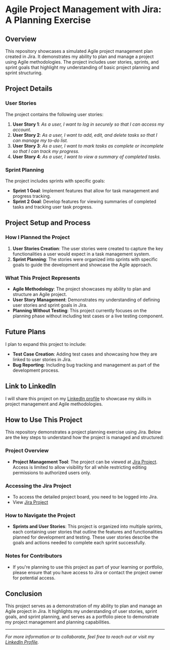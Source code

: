 # Agile Project Management with Jira: A Planning Exercise

## Overview
This repository showcases a simulated Agile project management plan created in Jira. It demonstrates my ability to plan and manage a project using Agile methodologies. The project includes user stories, sprints, and sprint goals that highlight my understanding of basic project planning and sprint structuring.

## Project Details
### User Stories
The project contains the following user stories:

1. **User Story 1**: *As a user, I want to log in securely so that I can access my account.*
2. **User Story 2**: *As a user, I want to add, edit, and delete tasks so that I can manage my to-do list.*
3. **User Story 3**: *As a user, I want to mark tasks as complete or incomplete so that I can track my progress.*
4. **User Story 4**: *As a user, I want to view a summary of completed tasks.*

### Sprint Planning
The project includes sprints with specific goals:

- **Sprint 1 Goal**: Implement features that allow for task management and progress tracking.
- **Sprint 2 Goal**: Develop features for viewing summaries of completed tasks and tracking user task progress.

## Project Setup and Process
### How I Planned the Project
1. **User Stories Creation**: The user stories were created to capture the key functionalities a user would expect in a task management system.
2. **Sprint Planning**: The stories were organized into sprints with specific goals to guide the development and showcase the Agile approach.

### What This Project Represents
- **Agile Methodology**: The project showcases my ability to plan and structure an Agile project.
- **User Story Management**: Demonstrates my understanding of defining user stories and sprint goals in Jira.
- **Planning Without Testing**: This project currently focuses on the planning phase without including test cases or a live testing component.

## Future Plans
I plan to expand this project to include:
- **Test Case Creation**: Adding test cases and showcasing how they are linked to user stories in Jira.
- **Bug Reporting**: Including bug tracking and management as part of the development process.

## Link to LinkedIn
I will share this project on my [LinkedIn profile](https://linkedin.com/in/mikael-amdemariam-tadesse) to showcase my skills in project management and Agile methodologies.

## How to Use This Project

This repository demonstrates a project planning exercise using Jira. Below are the key steps to understand how the project is managed and structured:

### Project Overview
- **Project Management Tool**: The project can be viewed at [Jira Project](https://mamdemariam.atlassian.net/jira/software/c/projects/TDL/boards/3). Access is limited to allow visibility for all while restricting editing permissions to authorized users only.

### Accessing the Jira Project
- To access the detailed project board, you need to be logged into Jira.
- View [Jira Project](https://mamdemariam.atlassian.net/jira/software/c/projects/TDL/boards/3)

### How to Navigate the Project
- **Sprints and User Stories**: This project is organized into multiple sprints, each containing user stories that outline the features and functionalities planned for development and testing. These user stories describe the goals and actions needed to complete each sprint successfully.

### Notes for Contributors
- If you're planning to use this project as part of your learning or portfolio, please ensure that you have access to Jira or contact the project owner for potential access.


## Conclusion
This project serves as a demonstration of my ability to plan and manage an Agile project in Jira. It highlights my understanding of user stories, sprint goals, and sprint planning, and serves as a portfolio piece to demonstrate my project management and planning capabilities.

---

*For more information or to collaborate, feel free to reach out or visit my [LinkedIn Profile](https://linkedin.com/in/mikael-amdemariam-tadesse).*
